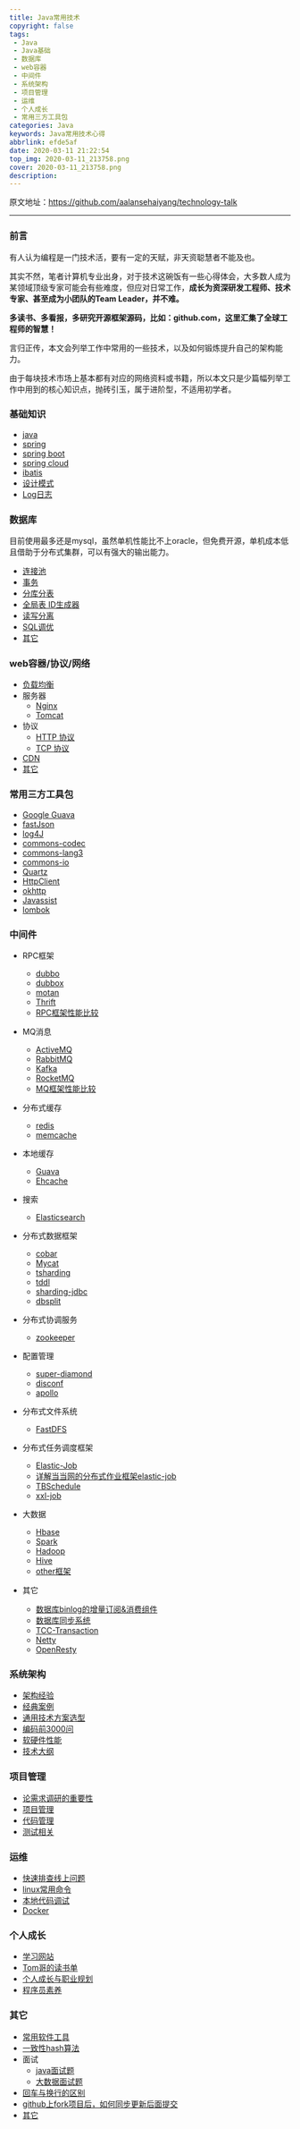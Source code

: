 ```yaml
---
title: Java常用技术
copyright: false
tags: 
 - Java
 - Java基础
 - 数据库
 - web容器
 - 中间件
 - 系统架构
 - 项目管理
 - 运维
 - 个人成长
 - 常用三方工具包
categories: Java
keywords: Java常用技术心得
abbrlink: efde5af
date: 2020-03-11 21:22:54
top_img: 2020-03-11_213758.png
cover: 2020-03-11_213758.png
description:
---
```




原文地址：https://github.com/aalansehaiyang/technology-talk

---

### 前言

有人认为编程是一门技术活，要有一定的天赋，非天资聪慧者不能及也。

其实不然，笔者计算机专业出身，对于技术这碗饭有一些心得体会，大多数人成为某领域顶级专家可能会有些难度，但应对日常工作，**成长为资深研发工程师、技术专家、甚至成为小团队的Team Leader，并不难。**

**多读书、多看报，多研究开源框架源码，比如：github.com，这里汇集了全球工程师的智慧！**

言归正传，本文会列举工作中常用的一些技术，以及如何锻炼提升自己的架构能力。

由于每块技术市场上基本都有对应的网络资料或书籍，所以本文只是少篇幅列举工作中用到的核心知识点，抛砖引玉，属于进阶型，不适用初学者。


### 基础知识
* 	[java](https://github.com/aalansehaiyang/technology-talk/blob/master/basic-knowledge/java.md)
*  	[spring](https://github.com/aalansehaiyang/technology-talk/blob/master/basic-knowledge/spring.md)
*  	[spring boot](https://github.com/aalansehaiyang/technology-talk/blob/master/basic-knowledge/springboot.md)
*  	[spring cloud](https://github.com/aalansehaiyang/technology-talk/blob/master/basic-knowledge/springcloud.md)
*	[ibatis](https://github.com/aalansehaiyang/technology-talk/blob/master/basic-knowledge/ibatis.md)
*	[设计模式](https://github.com/aalansehaiyang/technology-talk/blob/master/basic-knowledge/常用的设计模式.md)
*	[Log日志](https://github.com/aalansehaiyang/technology-talk/blob/master/basic-knowledge/Log4j.md)


### 数据库
目前使用最多还是mysql，虽然单机性能比不上oracle，但免费开源，单机成本低且借助于分布式集群，可以有强大的输出能力。

*	[连接池](https://github.com/aalansehaiyang/technology-talk/blob/master/data-base/database-connection-pool.md)
* 	[事务](https://github.com/aalansehaiyang/technology-talk/blob/master/data-base/transaction.md)
* 	[分库分表](https://github.com/aalansehaiyang/technology-talk/blob/master/data-base/分库分表.md)
* 	[全局表 ID生成器](https://github.com/aalansehaiyang/technology-talk/blob/master/data-base/id-generate.md)
* 	[读写分离](http://blog.csdn.net/itomge/article/details/6909240)
* 	[SQL调优](https://github.com/aalansehaiyang/technology-talk/blob/master/data-base/sql-optimize.md)
* 	[其它](https://github.com/aalansehaiyang/technology-talk/blob/master/data-base/other.md)


### web容器/协议/网络

* [负载均衡](https://github.com/aalansehaiyang/technology-talk/blob/master/web/load-balance.md)
* 服务器
	* [Nginx](https://github.com/aalansehaiyang/technology-talk/blob/master/web/Nginx.md)
	* [Tomcat](https://github.com/aalansehaiyang/technology-talk/blob/master/web/tomcat.md)
* 协议
	* [HTTP 协议](https://github.com/aalansehaiyang/technology-talk/blob/master/web/http.md)
	* [TCP 协议](https://github.com/aalansehaiyang/technology-talk/blob/master/web/tcp.md)
* [CDN](https://github.com/aalansehaiyang/technology-talk/blob/master/web/CDN.md)
* [其它](https://github.com/aalansehaiyang/technology-talk/blob/master/web/other.md)


### 常用三方工具包

* [Google Guava](https://github.com/aalansehaiyang/technology-talk/blob/master/open-source-framework/Goole-Guava.md)
* [fastJson](https://github.com/aalansehaiyang/technology-talk/blob/master/open-source-framework/fastJson.md)
* [log4J](http://blog.csdn.net/itomge/article/details/17913607)
* [commons-codec](https://github.com/aalansehaiyang/technology-talk/blob/master/open-source-framework/commons-codec.md)
* [commons-lang3](https://github.com/aalansehaiyang/technology-talk/blob/master/open-source-framework/commons-lang3.md)
* [commons-io](https://github.com/aalansehaiyang/technology-talk/blob/master/open-source-framework/commons-io.md)
* [Quartz](https://github.com/aalansehaiyang/technology-talk/blob/master/open-source-framework/Quartz.md)
* [HttpClient](https://github.com/aalansehaiyang/technology-talk/blob/master/open-source-framework/HttpClient.md)
* [okhttp](https://github.com/aalansehaiyang/technology-talk/blob/master/open-source-framework/okhttp.md)
* [Javassist](https://github.com/aalansehaiyang/technology-talk/blob/master/open-source-framework/Javassist.md)
* [lombok](https://github.com/aalansehaiyang/technology-talk/blob/master/open-source-framework/lombok.md)


### 中间件

*	RPC框架
	* [dubbo](https://github.com/aalansehaiyang/technology-talk/blob/master/middle-software/dubbo.md)
	* [dubbox](https://www.oschina.net/p/dubbox)
	* [motan](https://github.com/weibocom/motan)
	* [Thrift](https://github.com/apache/thrift)
	* [RPC框架性能比较](https://github.com/aalansehaiyang/technology-talk/blob/master/middle-software/rpc-compare.md)

*   MQ消息
	* [ActiveMQ](https://github.com/apache/activemq)
	* [RabbitMQ](https://github.com/aalansehaiyang/technology-talk/blob/master/middle-software/RabbitMQ.md)
	* [Kafka](https://github.com/aalansehaiyang/technology-talk/blob/master/middle-software/kafka.md)
	* [RocketMQ](https://github.com/aalansehaiyang/technology-talk/blob/master/middle-software/RocketMQ.md)	
	* [MQ框架性能比较](https://github.com/aalansehaiyang/technology-talk/blob/master/middle-software/mq-compare.md)

*   分布式缓存
	* [redis](https://github.com/aalansehaiyang/technology-talk/blob/master/open-source-framework/redis.md)
	* [memcache](http://blog.csdn.net/itomge/article/details/8035197)

*   本地缓存
	* [Guava](https://github.com/aalansehaiyang/technology-talk/blob/master/middle-software/guava.md)
	* [Ehcache](https://github.com/aalansehaiyang/technology-talk/blob/master/middle-software/ehcache.md)
	 	
*   搜索
	* [Elasticsearch](https://github.com/aalansehaiyang/technology-talk/blob/master/middle-software/elasticsearch.md)

*   分布式数据框架
	* [cobar](https://github.com/aalansehaiyang/technology-talk/blob/master/middle-software/cobar.md)
	* [Mycat](https://github.com/aalansehaiyang/technology-talk/blob/master/middle-software/mycat.md)
	* [tsharding](https://github.com/aalansehaiyang/technology-talk/blob/master/middle-software/tsharding.md)
	* [tddl](https://github.com/alibaba/tb_tddl)
	* [sharding-jdbc](https://github.com/aalansehaiyang/technology-talk/blob/master/middle-software/sharding-jdbc.md)
	* [dbsplit](https://gitee.com/robertleepeak/dbsplit)

*	分布式协调服务
	* [zookeeper](https://github.com/aalansehaiyang/technology-talk/blob/master/middle-software/zookeeper.md)
		
*   配置管理

	* [super-diamond](https://github.com/aalansehaiyang/technology-talk/blob/master/other/super-diamond源码分析.md)
	* [disconf](https://www.oschina.net/p/disconf)
	* [apollo](https://github.com/aalansehaiyang/technology-talk/blob/master/middle-software/apollo.md)

*   分布式文件系统
	* [FastDFS](https://github.com/aalansehaiyang/technology-talk/blob/master/middle-software/FastDFS.md)

*   分布式任务调度框架

	* [Elastic-Job](https://github.com/elasticjob/elastic-job)
	* [详解当当网的分布式作业框架elastic-job](http://www.infoq.com/cn/articles/dangdang-distributed-work-framework-elastic-job)
	* [TBSchedule](http://blog.csdn.net/taosir_zhang/article/details/50728362)
	* [xxl-job](https://github.com/xuxueli/xxl-job)

*   大数据
	* [Hbase](https://github.com/aalansehaiyang/technology-talk/blob/master/middle-software/Hbase.md)
	* [Spark](https://github.com/aalansehaiyang/technology-talk/blob/master/middle-software/Spark.md)
	* [Hadoop](https://github.com/aalansehaiyang/technology-talk/blob/master/middle-software/Hadoop.md)
	* [Hive](https://github.com/aalansehaiyang/technology-talk/blob/master/middle-software/Hive.md)
	* [other框架](https://github.com/aalansehaiyang/technology-talk/blob/master/middle-software/big-data.md)	

*  其它
	* [数据库binlog的增量订阅&消费组件](https://github.com/alibaba/canal)
	* [数据库同步系统](https://github.com/alibaba/otter)
	* [TCC-Transaction](https://github.com/aalansehaiyang/technology-talk/blob/master/middle-software/TCC-Transaction.md)
	* [Netty](https://github.com/aalansehaiyang/technology-talk/blob/master/middle-software/Netty.md)
	* [OpenResty](https://github.com/aalansehaiyang/technology-talk/blob/master/middle-software/openresty.md)

### 系统架构 

* [架构经验](https://github.com/aalansehaiyang/technology-talk/blob/master/system-architecture/architecture-experience.md)
* [经典案例](https://github.com/aalansehaiyang/technology-talk/blob/master/system-architecture/architecture-good-case.md)
* [通用技术方案选型](https://github.com/aalansehaiyang/technology-talk/blob/master/system-architecture/technology-selection.md)
* [编码前3000问](https://github.com/aalansehaiyang/technology-talk/blob/master/system-architecture/编码前3000问.md)
* [软硬件性能](https://github.com/aalansehaiyang/technology-talk/blob/master/system-architecture/software-performance.md)
* [技术大纲](https://github.com/aalansehaiyang/technology-talk/blob/master/system-architecture/knowledge-outline.md)


### 项目管理

* [论需求调研的重要性](https://github.com/aalansehaiyang/technology-talk/blob/master/project-management/论需求调研的重要性.md)
* [项目管理](https://github.com/aalansehaiyang/technology-talk/blob/master/project-management/project-management.md)
* [代码管理](https://github.com/aalansehaiyang/technology-talk/blob/master/project-management/code.md)
* [测试相关](https://github.com/aalansehaiyang/technology-talk/blob/master/project-management/test.md)


### 运维

*	[快速排查线上问题](https://github.com/aalansehaiyang/technology-talk/blob/master/ops/online-question.md)
*	[linux常用命令](https://github.com/aalansehaiyang/technology-talk/blob/master/ops/linux-commands.md)
*	[本地代码调试](https://github.com/aalansehaiyang/technology-talk/blob/master/ops/本地代码调试.md)
* 	[Docker](https://github.com/aalansehaiyang/technology-talk/blob/master/ops/docker.md)

### 个人成长

*   [学习网站](https://github.com/aalansehaiyang/technology-talk/blob/master/other/study.md)
*   [Tom哥的读书单](https://github.com/aalansehaiyang/technology-talk/blob/master/other/book.md)
*   [个人成长与职业规划](https://github.com/aalansehaiyang/technology-talk/blob/master/other/person.md)
*   [程序员素养](https://github.com/aalansehaiyang/technology-talk/blob/master/other/programer.md)


### 其它

*	[常用软件工具](https://github.com/aalansehaiyang/technology-talk/blob/master/other/tool.md)
*	[一致性hash算法](https://github.com/aalansehaiyang/technology-talk/blob/master/other/一致性hash.md)
*   面试
	* [java面试题](https://github.com/aalansehaiyang/technology-talk/blob/master/other/java-interview.md)
	* [大数据面试题](https://github.com/aalansehaiyang/technology-talk/blob/master/other/bigdata-interview.md)
*	[回车与换行的区别](https://github.com/aalansehaiyang/technology-talk/blob/master/other/回车与换行的区别.md)
*   [github上fork项目后，如何同步更新后面提交](http://blog.csdn.net/qq1332479771/article/details/56087333)
* 	[其它](https://github.com/aalansehaiyang/technology-talk/blob/master/other/other.md)
